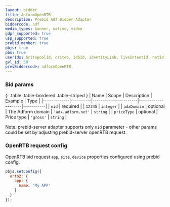 ```yaml
---
layout: bidder
title: AdformOpenRTB
description: Prebid Adf Bidder Adaptor
biddercode: adf
media_types: banner, native, video
gdpr_supported: true
usp_supported: true
prebid_member: true
pbjs: true
pbs: true
userIds: britepoolId, criteo, id5Id, identityLink, liveIntentId, netId, parrableId, pubCommonId, sharedId, unifiedId
gvl_id: 50
prevBiddercode: adformOpenRTB
---
```


### Bid params

{: .table .table-bordered .table-striped }
| Name        | Scope    | Description          | Example            | Type      |
|-------------|----------|----------------------|--------------------|-----------|
| `mid`       | required |                      | `12345`            | `integer` |
| `adxDomain` | optional | The Adform domain    | `'adx.adform.net'` | `string`  |
| `priceType` | optional | Price type           | `'gross'`          | `string`  |

Note: prebid-server adapter supports only `mid` parameter - other params could be set by adjusting prebid-server openRTB request.

### OpenRTB request config

OpenRTB bid request `app`, `site`, `device` properties configured using prebid config.

``` javascript
pbjs.setConfig({
  ortb2: {
    app: {
      name: 'My APP'
    }
  }
});
```
